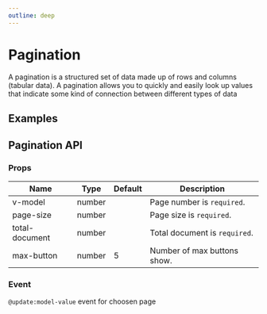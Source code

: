 ```yaml
---
outline: deep
---
```


<script setup lang="ts">
import PaginationExample from './demo/pagination/pagination-example.vue'
</script>

# Pagination

A pagination is a structured set of data made up of rows and columns (tabular data). A pagination allows you to quickly and easily look up values that indicate some kind of connection between different types of data

## Examples

<!--@include: ./demo/pagination/pagination-example.md-->

## Pagination API

### Props

| Name           | Type   | Default | Description                   |
| -------------- | ------ | ------- | ----------------------------- |
| v-model        | number |         | Page number is `required`.    |
| page-size      | number |         | Page size is `required`.      |
| total-document | number |         | Total document is `required`. |
| max-button     | number | 5       | Number of max buttons show.   |

### Event

`@update:model-value` event for choosen page
